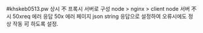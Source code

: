#khskeb0513.pw
상시 不 프록시 서버로 구성
node > nginx > client
node 서버 不 시 50xreq 에러 응답
50x 에러 페이지 json string 응답으로 설정하여 오류시에도 정상 작동 可 하도록 설정.
